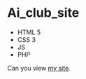 # Ai_club_site
- HTML 5
- CSS 3
- JS
- PHP

Can you view [my site](https://kamilyakamirdinova.github.io/Ai_club_site/).
